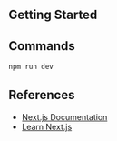 ## Getting Started
## Commands

```bash
npm run dev
```
## References

- [Next.js Documentation](https://nextjs.org/docs)
- [Learn Next.js](https://nextjs.org/learn)